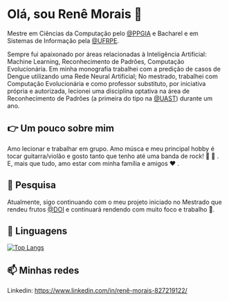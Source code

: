 # Olá, sou Renê Morais 👋

Mestre em Ciências da Computação pelo [@PPGIA](https://www.ppgia.ufrpe.br) e Bacharel e em Sistemas de Informação pela [@UFRPE](https://www.ufrpe.br). 

Sempre fui apaixonado por áreas relacionadas à Inteligência Artificial: Machine Learning, Reconhecimento de Padrões, Computação Evolucionária. Em minha monografia trabalhei com a predição de casos de Dengue utilizando uma Rede Neural Artificial; No mestrado, trabalhei com Computação Evolucionária e como professor substituto, por iniciativa própria e autorizada, lecionei uma disciplina optativa na área de Reconhecimento de Padrões (a primeira do tipo na [@UAST](http://www.uast.ufrpe.br)) durante um ano.

## :point_right: Um pouco sobre mim
Amo lecionar e trabalhar em grupo. Amo músca e meu principal hobby é tocar guitarra/violão e gosto tanto que tenho até uma banda de rock! :guitar: :metal: . E, mais que tudo, amo estar com minha família e amigos :heart: .

## :page_with_curl: Pesquisa
Atualmente, sigo continuando com o meu projeto iniciado no Mestrado que rendeu frutos [@DOI](http://dx.doi.org/10.1145/3229345.3229388) e continuará rendendo com muito foco e trabalho :raised_hands:. 

## :scroll: Linguagens
[![Top Langs](https://github-readme-stats.vercel.app/api/top-langs/?username=ReneDouglas)](https://github.com/anuraghazra/github-readme-stats)

## :mailbox: Minhas redes
Linkedin: https://www.linkedin.com/in/renê-morais-827219122/
